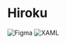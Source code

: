 # Hiroku


![Figma](https://img.shields.io/badge/Figma-F24E1E?style=for-the-badge&logo=figma&logoColor=white)
![XAML](https://img.shields.io/badge/XAML-F24E1E?style=for-the-badge&logo=xaml&logoColor=white)



